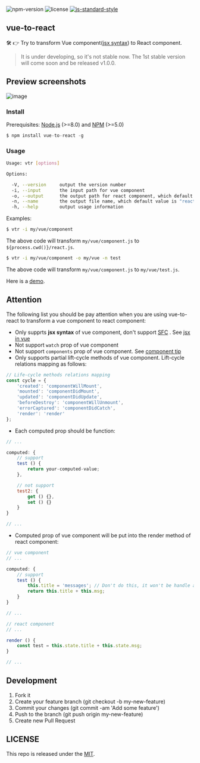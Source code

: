 ![npm-version](https://img.shields.io/npm/v/vue-to-react.svg) ![license](https://img.shields.io/github/license/dwqs/vue-to-react.svg) [![js-standard-style](https://img.shields.io/badge/code%20style-standard-brightgreen.svg)](http://standardjs.com)

## vue-to-react
🛠️ 👉 Try to transform Vue component([jsx syntax](https://github.com/vuejs/babel-plugin-transform-vue-jsx)) to React component.
>It is under developing, so it's not stable now. The 1st stable version will come soon and be released v1.0.0.

## Preview screenshots
![image](https://user-images.githubusercontent.com/7871813/40406386-0bfc0396-5e93-11e8-9f74-7a45d2694ae9.png)

### Install
Prerequisites: [Node.js](https://nodejs.org/en/) (>=8.0) and [NPM](https://www.npmjs.com/) (>=5.0)

```js
$ npm install vue-to-react -g
```

### Usage
```sh
Usage: vtr [options]

Options:

  -V, --version     output the version number
  -i, --input       the input path for vue component
  -o, --output      the output path for react component, which default value is process.cwd()
  -n, --name        the output file name, which default value is "react.js"
  -h, --help        output usage information

```

Examples:

```sh
$ vtr -i my/vue/component
```

The above code will transform `my/vue/component.js` to `${process.cwd()}/react.js`.

```sh
$ vtr -i my/vue/component -o my/vue -n test
```

The above code will transform `my/vue/component.js` to `my/vue/test.js`.

Here is a [demo](https://github.com/dwqs/vue-to-react/tree/master/demo).

## Attention
The following list you should be pay attention when you are using vue-to-react to transform a vue component to react component:

* Only supprts **jsx syntax** of vue component, don't support [SFC](https://vuejs.org/v2/guide/single-file-components.html) . See [jsx in vue](https://github.com/vuejs/babel-plugin-transform-vue-jsx)
* Not support `watch` prop of vue component
* Not support `components` prop of vue component. See [component tip](https://github.com/vuejs/babel-plugin-transform-vue-jsx#component-tip)
* Only supports partial lift-cycle methods of vue component. Lift-cycle relations mapping as follows: 

```js
// Life-cycle methods relations mapping
const cycle = {
    'created': 'componentWillMount',
    'mounted': 'componentDidMount',
    'updated': 'componentDidUpdate',
    'beforeDestroy': 'componentWillUnmount',
    'errorCaptured': 'componentDidCatch',
    'render': 'render'
};
```

* Each computed prop should be function: 

```js
// ...

computed: {
    // support
    test () {
        return your-computed-value;
    },

    // not support
    test2: {
        get () {},
        set () {}
    }
}

// ...
```

* Computed prop of vue component will be put into the render method of react component:

```js
// vue component
// ...

computed: {
    // support
    test () {
        this.title = 'messages'; // Don't do this, it won't be handle and you will receive a warning.
        return this.title + this.msg;
    }
}

// ...

// react component
// ...

render () {
    const test = this.state.title + this.state.msg;
}

// ...
```

## Development
1. Fork it
2. Create your feature branch (git checkout -b my-new-feature)
3. Commit your changes (git commit -am 'Add some feature')
4. Push to the branch (git push origin my-new-feature)
5. Create new Pull Request

## LICENSE
This repo is released under the [MIT](http://opensource.org/licenses/MIT).